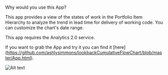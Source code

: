 Why would you use this App?

This app provides a view of the states of work in the Portfolio Item Hierarchy to analyze the trend in lead time for delivery of working code.  You can customize the chart's date range.


This app requires the Analytics 2.0 service.  

If you want to grab the App and try it you can find it [here] (https://github.com/ashlysimmons/lookbackCumulativeFlowChart/blob/master/App.html).


![Alt text](https://github.com/ashlysimmons/lookbackCumulativeFlowChart/raw/master/Screenshot.png)